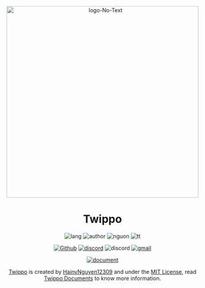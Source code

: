 <div align="center">

  <a href="https://hainvnguyen12309.github.io/irepubCSS"><img src="https://i.ibb.co/TbHvX6N/Logo.png" alt="logo-No-Text" border="0" width="500"></a>
  <h1>Twippo</h1>
  
  ![lang](https://img.shields.io/badge/Written_in-CSS_and_Javascript-%232965f1?style=flat-square&logo=appveyor)
  ![author](https://img.shields.io/badge/Author-HainvNguyen12309-%23db3e15?style=flat-square&logo=appveyor)
  ![nguon](https://img.shields.io/badge/Open_source-No-%23ead511?style=flat-square&logo=appveyor)
  ![tt](https://img.shields.io/badge/Status-Editing_Documents_and_Updating_irepub.css-%23ead511?style=flat-square&logo=appveyor)

  [![Github](https://img.shields.io/badge/Download-on%20Github-%236e5494)](https://github.com/HainvNguyen12309/Irepub/archive/refs/heads/main.zip)
  [![discord](https://img.shields.io/badge/Chat-On%20Discord-%237289da)](https://discord.gg/9AmqvNueFS)
  ![discord](https://img.shields.io/badge/DM%20me%20on%20Discord-H%E1%BA%A3iNV%236097-%237289da)
  [![gmail](https://img.shields.io/badge/Inbox%20me-by%20Email-%23EA4335)](mailto:hainguyen.pro09@gmail.com)
  
  [![document](https://img.shields.io/badge/Explore-Twippo%20documents-%234078c0?style=for-the-badge&logo=appveyor)](https://github.com/HainvNguyen12309/Irepub/wiki)
  
  [Twippo](https://github.com/HainvNguyen12309/Irepub) is created by [HainvNguyen12309](https://github.com/HainvNguyen12309) and under the [MIT License](https://github.com/HainvNguyen12309/Irepub/blob/main/LICENSE), read [Twippo Documents](https://github.com/Twippolabs/Twippo/wiki) to know more information.
  
</div>
